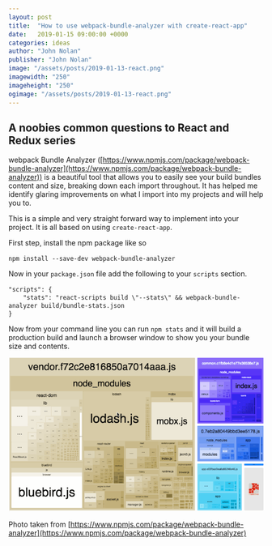 ```yaml
---
layout: post
title:  "How to use webpack-bundle-analyzer with create-react-app"
date:   2019-01-15 09:00:00 +0000
categories: ideas
author: "John Nolan"
publisher: "John Nolan"
image: "/assets/posts/2019-01-13-react.png"
imagewidth: "250"
imageheight: "250"
ogimage: "/assets/posts/2019-01-13-react.png"
---
```



## A noobies common questions to React and Redux series

webpack Bundle Analyzer ([https://www.npmjs.com/package/webpack-bundle-analyzer](https://www.npmjs.com/package/webpack-bundle-analyzer)) is a beautiful tool that allows you to easily see your build bundles content and size, breaking down each import throughout. It has helped me identify glaring improvements on what I import into my projects and will help you to.

This is a simple and very straight forward way to implement into your project. It is all based on using `create-react-app`.

First step, install the npm package like so

```
npm install --save-dev webpack-bundle-analyzer
```

Now in your `package.json` file add the following to your `scripts` section.

```
"scripts": {
	"stats": "react-scripts build \"--stats\" && webpack-bundle-analyzer build/bundle-stats.json
}
```

Now from your command line you can run `npm stats` and it will build a production build and launch a browser window to show you your bundle size and contents.

![webpack-bundle-analyzer](/assets/posts/webpackanalyzer.gif)

Photo taken from [https://www.npmjs.com/package/webpack-bundle-analyzer](https://www.npmjs.com/package/webpack-bundle-analyzer)